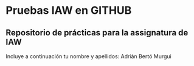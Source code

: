 # Pruebas IAW en GITHUB

## Repositorio de prácticas para la assignatura de IAW

Incluye a continuación tu nombre y apellidos: Adrián Bertó Murgui
